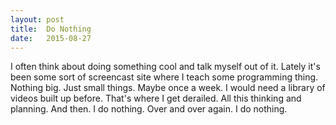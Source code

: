```yaml
---
layout: post
title:  Do Nothing
date:   2015-08-27
---
```


I often think about doing something cool and talk myself out of it. Lately it's been some sort of screencast site where I teach some programming thing. Nothing big. Just small things. Maybe once a week. I would need a library of videos built up before.  That's where I get derailed. All this thinking and planning. And then. I do nothing. Over and over again. I do nothing.
